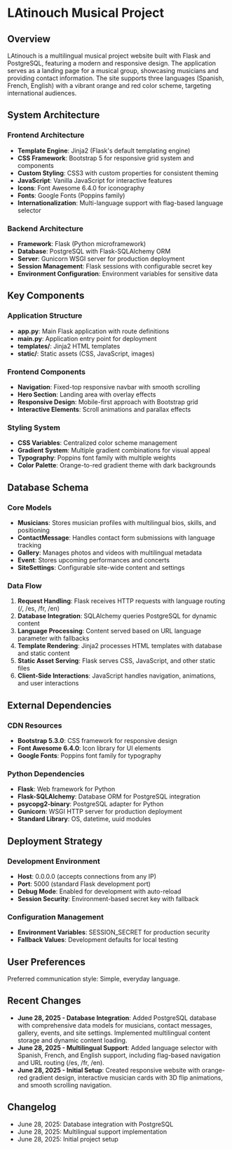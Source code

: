 # LAtinouch Musical Project

## Overview

LAtinouch is a multilingual musical project website built with Flask and PostgreSQL, featuring a modern and responsive design. The application serves as a landing page for a musical group, showcasing musicians and providing contact information. The site supports three languages (Spanish, French, English) with a vibrant orange and red color scheme, targeting international audiences.

## System Architecture

### Frontend Architecture
- **Template Engine**: Jinja2 (Flask's default templating engine)
- **CSS Framework**: Bootstrap 5 for responsive grid system and components
- **Custom Styling**: CSS3 with custom properties for consistent theming
- **JavaScript**: Vanilla JavaScript for interactive features
- **Icons**: Font Awesome 6.4.0 for iconography
- **Fonts**: Google Fonts (Poppins family)
- **Internationalization**: Multi-language support with flag-based language selector

### Backend Architecture
- **Framework**: Flask (Python microframework)
- **Database**: PostgreSQL with Flask-SQLAlchemy ORM
- **Server**: Gunicorn WSGI server for production deployment
- **Session Management**: Flask sessions with configurable secret key
- **Environment Configuration**: Environment variables for sensitive data

## Key Components

### Application Structure
- **app.py**: Main Flask application with route definitions
- **main.py**: Application entry point for deployment
- **templates/**: Jinja2 HTML templates
- **static/**: Static assets (CSS, JavaScript, images)

### Frontend Components
- **Navigation**: Fixed-top responsive navbar with smooth scrolling
- **Hero Section**: Landing area with overlay effects
- **Responsive Design**: Mobile-first approach with Bootstrap grid
- **Interactive Elements**: Scroll animations and parallax effects

### Styling System
- **CSS Variables**: Centralized color scheme management
- **Gradient System**: Multiple gradient combinations for visual appeal
- **Typography**: Poppins font family with multiple weights
- **Color Palette**: Orange-to-red gradient theme with dark backgrounds

## Database Schema

### Core Models
- **Musicians**: Stores musician profiles with multilingual bios, skills, and positioning
- **ContactMessage**: Handles contact form submissions with language tracking
- **Gallery**: Manages photos and videos with multilingual metadata
- **Event**: Stores upcoming performances and concerts
- **SiteSettings**: Configurable site-wide content and settings

### Data Flow

1. **Request Handling**: Flask receives HTTP requests with language routing (/, /es, /fr, /en)
2. **Database Integration**: SQLAlchemy queries PostgreSQL for dynamic content
3. **Language Processing**: Content served based on URL language parameter with fallbacks
4. **Template Rendering**: Jinja2 processes HTML templates with database and static content
5. **Static Asset Serving**: Flask serves CSS, JavaScript, and other static files
6. **Client-Side Interactions**: JavaScript handles navigation, animations, and user interactions

## External Dependencies

### CDN Resources
- **Bootstrap 5.3.0**: CSS framework for responsive design
- **Font Awesome 6.4.0**: Icon library for UI elements
- **Google Fonts**: Poppins font family for typography

### Python Dependencies
- **Flask**: Web framework for Python
- **Flask-SQLAlchemy**: Database ORM for PostgreSQL integration
- **psycopg2-binary**: PostgreSQL adapter for Python
- **Gunicorn**: WSGI HTTP server for production deployment
- **Standard Library**: OS, datetime, uuid modules

## Deployment Strategy

### Development Environment
- **Host**: 0.0.0.0 (accepts connections from any IP)
- **Port**: 5000 (standard Flask development port)
- **Debug Mode**: Enabled for development with auto-reload
- **Session Security**: Environment-based secret key with fallback

### Configuration Management
- **Environment Variables**: SESSION_SECRET for production security
- **Fallback Values**: Development defaults for local testing

## User Preferences

Preferred communication style: Simple, everyday language.

## Recent Changes

- **June 28, 2025 - Database Integration**: Added PostgreSQL database with comprehensive data models for musicians, contact messages, gallery, events, and site settings. Implemented multilingual content storage and dynamic content loading.
- **June 28, 2025 - Multilingual Support**: Added language selector with Spanish, French, and English support, including flag-based navigation and URL routing (/es, /fr, /en).
- **June 28, 2025 - Initial Setup**: Created responsive website with orange-red gradient design, interactive musician cards with 3D flip animations, and smooth scrolling navigation.

## Changelog

- June 28, 2025: Database integration with PostgreSQL
- June 28, 2025: Multilingual support implementation
- June 28, 2025: Initial project setup